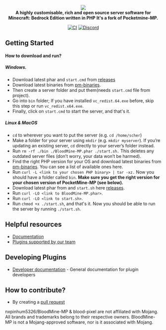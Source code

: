 <p align="center">
	<a href="https://pmmp.io">
		<!--[if IE]>
			<img src="https://github.com/pmmp/PocketMine-MP/blob/stable/.github/readme/pocketmine.png" alt="The PocketMine-MP logo" title="PocketMine" loading="eager" />
		<![endif]-->
		<picture>
			<source srcset="https://i.ibb.co/bdP8jPv/bm-mp-3.png" media="(prefers-color-scheme: dark)">
			<img src="https://i.ibb.co/bdP8jPv/bm-mp-3.png" loading="eager" />
		</picture>
	</a><br>
	<b>A highly customisable, rich and open source server software for Minecraft: Bedrock Edition written in PHP</b>
	<b>It's a fork of Pocketmine-MP. </b>
</p>

<p align="center">
	<a href="https://github.com/nxpinhum5326/BloodMine-MP/actions/workflows/main.yml"><img src="https://github.com/nxpinhum5326/BloodMine-MP/workflows/CI/badge.svg" alt="CI" /></a>
	<a href="https://discord.gg/j7TX2vyWqH"><img src="https://img.shields.io/discord/1180620664110067712?label=discord&color=7289DA&logo=discord" alt="Discord" /></a>
	<!--<a href="https://github.com/pmmp/PocketMine-MP/releases/latest"><img alt="GitHub release (latest SemVer)" src="https://img.shields.io/github/v/release/pmmp/PocketMine-MP?label=release&sort=semver"></a>-->
	<br>
	<!--<a href="https://github.com/pmmp/PocketMine-MP/releases"><img alt="GitHub all releases" src="https://img.shields.io/github/downloads/pmmp/PocketMine-MP/total?label=downloads%40total"></a>
	<a href="https://github.com/pmmp/PocketMine-MP/releases/latest"><img alt="GitHub release (latest by SemVer)" src="https://img.shields.io/github/downloads/pmmp/PocketMine-MP/latest/total?sort=semver"></a>-->
</p>

## Getting Started
#### How to download and run?
##### Windows.
- Download latest phar and ```start.cmd``` from [releases](https://github.com/nxpinhum5326/BloodMine-MP/releases)
- Download latest binaries from [pm-binaries](https://github.com/pmmp/PHP-Binaries/releases).
- Then create a server folder and put them(needs ```start.cmd``` file from project).
- Go into ```bin``` folder; If you have installed ```vc_redist.64.exe``` before, skip this step or run ```vc_redist.x64.exe```.
- Finally, click on ```start.cmd``` to start the server, and that's it.

##### Linux & MacOS
- ```cd``` to wherever you want to put the server (e.g. ```cd /home/scher```)
- Make a folder for your server using ```mkdir``` (e.g. ```mkdir myserver```). If you’re updating an existing server, ```cd``` directly to your server’s folder instead.
- Run ```rm -rf ./bin ./BloodMine-MP.phar ./start.sh.``` This deletes any outdated server files (don’t worry, your data won’t be harmed).
- Find the right PHP version for your OS and download latest binaries from [pm-binaries](https://github.com/pmmp/PHP-Binaries/releases). You can see a list of available ones here.
- Run ```curl -L <link to your chosen PHP binary> | tar -xz.``` Now you should have a folder called ```bin```. **Make sure you get the right version for your chosen version of PocketMine-MP (see below).**
- Download latest phar from and ```start.sh``` here [releases](https://github.com/nxpinhum5326/BloodMine-MP/releases).
- Run ```curl -LO <link to BloodMine-MP.phar>```.
- Run ```curl -LO <link to start.sh>```.
- Run ```chmod +x ./start.sh```, and that's it. Now you should be able to run the server by running ```./start.sh```.

## Helpful resources
- [Documentation]()
- [Plugins supported by our team](https://github.com/willbeadded)

## Developing Plugins
 * [Developer documentation]() - General documentation for plugin developers

## How to contribute?
 * By creating a [pull request](https://github.com/nxpinhum5326/BloodMine-MP/pulls)

nxpinhum5326/BloodMine-MP & blood-pixel are not affiliated with Mojang. All brands and trademarks belong to their respective owners. BloodMine-MP is not a Mojang-approved software, nor is it associated with Mojang.
